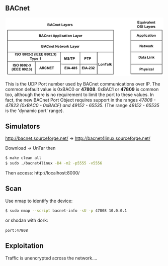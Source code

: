 ## BACnet

![BACnet Layers](docs/img/bacnet_layers.gif)

This is the UDP Port number used by BACnet communications over IP. The common default value is 0xBAC0 or **47808**. 0xBAC1 or **47809** is common too, although there is no requirement to limit the port to these values. In fact, the new BACnet Port Object requires support in the ranges *47808 - 47823 (0xBAC0 - 0xBACF) and 49152 - 65535*. (The range *49152 - 65535* is the 'dynamic port' range). 

## Simulators

http://bacnet.sourceforge.net/ -> http://bacnet4linux.sourceforge.net/

Download -> UnTar then

```bash
$ make clean all
$ sudo ./bacnet4linux -D4 -m2 -p5555 -v5556 
```

Then access: http://localhost:8000/

## Scan

Use nmap to identify the device:

```bash
$ sudo nmap --script bacnet-info -sU -p 47808 10.0.0.1
```

or shodan with dork:

```port:47808```

## Exploitation

Traffic is unencrypted across the network....